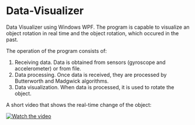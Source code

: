 # Data-Visualizer

Data Visualizer using Windows WPF. The program is capable to visualize an object rotation in real time
and the object rotation, which occured in the past.

The operation of the program consists of:
1. Receiving data. Data is obtained from sensors (gyroscope and accelerometer) or from file.
2. Data processing. Once data is received, they are processed by Butterworth and Madgwick algorithms.
3. Data visualization. When data is processed, it is used to rotate the object.

A short video that shows the real-time change of the object:

[![Watch the video](https://i.imgur.com/vKb2F1B.png)](https://www.youtube.com/watch?v=5YRYtuvI1U0)
